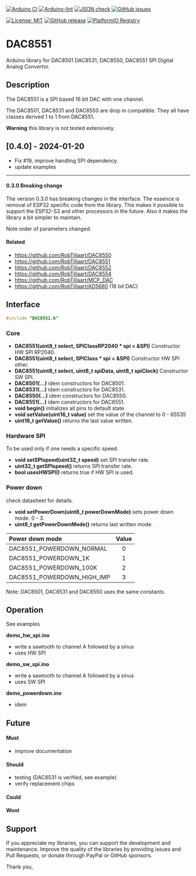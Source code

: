 
[![Arduino CI](https://github.com/RobTillaart/DAC8551/workflows/Arduino%20CI/badge.svg)](https://github.com/marketplace/actions/arduino_ci)
[![Arduino-lint](https://github.com/RobTillaart/DAC8551/actions/workflows/arduino-lint.yml/badge.svg)](https://github.com/RobTillaart/DAC8551/actions/workflows/arduino-lint.yml)
[![JSON check](https://github.com/RobTillaart/DAC8551/actions/workflows/jsoncheck.yml/badge.svg)](https://github.com/RobTillaart/DAC8551/actions/workflows/jsoncheck.yml)
[![GitHub issues](https://img.shields.io/github/issues/RobTillaart/DAC8551.svg)](https://github.com/RobTillaart/DAC8551/issues)

[![License: MIT](https://img.shields.io/badge/license-MIT-green.svg)](https://github.com/RobTillaart/DAC8551/blob/master/LICENSE)
[![GitHub release](https://img.shields.io/github/release/RobTillaart/DAC8551.svg?maxAge=3600)](https://github.com/RobTillaart/DAC8551/releases)
[![PlatformIO Registry](https://badges.registry.platformio.org/packages/robtillaart/library/DAC8551.svg)](https://registry.platformio.org/libraries/robtillaart/DAC8551)


# DAC8551

Arduino library for DAC8501 DAC8531, DAC8550, DAC8551 SPI Digital Analog Convertor.


## Description

The DAC8551 is a SPI based 16 bit DAC with one channel.

The DAC8501, DAC8531 and DAC8550 are drop in compatible.
They all have classes derived 1 to 1 from DAC8551.

**Warning** this library is not tested extensively.



## [0.4.0] - 2024-01-20
- Fix #19, improve handling SPI dependency.
- update examples

----


#### 0.3.0 Breaking change

The version 0.3.0 has breaking changes in the interface. 
The essence is removal of ESP32 specific code from the library. 
This makes it possible to support the ESP32-S3 and other processors in the future. 
Also it makes the library a bit simpler to maintain.

Note order of parameters changed.


#### Related

- https://github.com/RobTillaart/DAC8550
- https://github.com/RobTillaart/DAC8551
- https://github.com/RobTillaart/DAC8552
- https://github.com/RobTillaart/DAC8554
- https://github.com/RobTillaart/MCP_DAC
- https://github.com/RobTillaart/AD5680  (18 bit DAC)


## Interface

```cpp
#include "DAC8551.h"
```

### Core

- **DAC8551(uint8_t select, SPIClassRP2040 \* spi = &SPI)** Constructor HW SPI RP2040.
- **DAC8551(uint8_t select, SPIClass \* spi = &SPI)** Constructor HW SPI other.
- **DAC8551(uint8_t select, uint8_t spiData, uint8_t spiClock)** Constructor SW SPI.
- **DAC8501(...)** idem constructors for DAC8501.
- **DAC8531(...)** idem constructors for DAC8531.
- **DAC8550(...)** idem constructors for DAC8550.
- **DAC8551(...)** idem constructors for DAC8551.
- **void begin()** initializes all pins to default state
- **void setValue(uint16_t value)** set the value of the channel to 0 - 65535
- **uint16_t getValue()** returns the last value written.


### Hardware SPI

To be used only if one needs a specific speed.

- **void setSPIspeed(uint32_t speed)** set SPI transfer rate.
- **uint32_t getSPIspeed()** returns SPI transfer rate.
- **bool usesHWSPI()** returns true if HW SPI is used.


### Power down

check datasheet for details.

- **void setPowerDown(uint8_t powerDownMode)** sets power down mode. 0 - 3.
- **uint8_t getPowerDownMode()** returns last written mode.

| Power down mode            | Value |
|:---------------------------|:-----:|
| DAC8551_POWERDOWN_NORMAL   |   0   |
| DAC8551_POWERDOWN_1K       |   1   |
| DAC8551_POWERDOWN_100K     |   2   |
| DAC8551_POWERDOWN_HIGH_IMP |   3   |


Note: DAC8501, DAC8531 and DAC8550 uses the same constants.


## Operation

See examples

**demo_hw_spi.ino**
- write a sawtooth to channel A followed by a sinus 
- uses HW SPI

**demo_sw_spi.ino**
- write a sawtooth to channel A followed by a sinus 
- uses SW SPI

**demo_powerdown.ino**
- idem


## Future

#### Must

- improve documentation


#### Should 

- testing (DAC8531 is verified, see example)
- verify replacement chips


#### Could


#### Wont


## Support

If you appreciate my libraries, you can support the development and maintenance.
Improve the quality of the libraries by providing issues and Pull Requests, or
donate through PayPal or GitHub sponsors.

Thank you,

